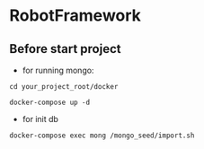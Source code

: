 # RobotFramework
## Before start project
- for running mongo:

```cd your_project_root/docker```

```docker-compose up -d```

- for init db

```docker-compose exec mong /mongo_seed/import.sh```